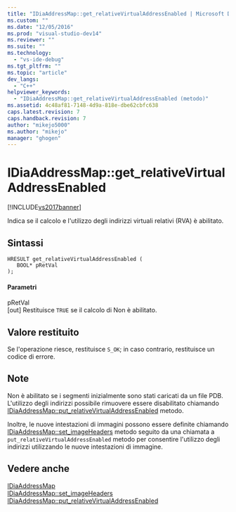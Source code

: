 ```yaml
---
title: "IDiaAddressMap::get_relativeVirtualAddressEnabled | Microsoft Docs"
ms.custom: ""
ms.date: "12/05/2016"
ms.prod: "visual-studio-dev14"
ms.reviewer: ""
ms.suite: ""
ms.technology: 
  - "vs-ide-debug"
ms.tgt_pltfrm: ""
ms.topic: "article"
dev_langs: 
  - "C++"
helpviewer_keywords: 
  - "IDiaAddressMap::get_relativeVirtualAddressEnabled (metodo)"
ms.assetid: 4c48af81-7148-4d9a-818e-dbe62cbfc638
caps.latest.revision: 7
caps.handback.revision: 7
author: "mikejo5000"
ms.author: "mikejo"
manager: "ghogen"
---
```

# IDiaAddressMap::get_relativeVirtualAddressEnabled
[!INCLUDE[vs2017banner](../../code-quality/includes/vs2017banner.md)]

Indica se il calcolo e l'utilizzo degli indirizzi virtuali relativi \(RVA\) è abilitato.  
  
## Sintassi  
  
```cpp#  
HRESULT get_relativeVirtualAddressEnabled (   
   BOOL* pRetVal  
);  
```  
  
#### Parametri  
 pRetVal  
 \[out\]  Restituisce `TRUE` se il calcolo di Non è abilitato.  
  
## Valore restituito  
 Se l'operazione riesce, restituisce `S_OK`; in caso contrario, restituisce un codice di errore.  
  
## Note  
 Non è abilitato se i segmenti inizialmente sono stati caricati da un file PDB.  L'utilizzo degli indirizzi possibile rimuovere essere disabilitato chiamando [IDiaAddressMap::put\_relativeVirtualAddressEnabled](../../debugger/debug-interface-access/idiaaddressmap-put-relativevirtualaddressenabled.md) metodo.  
  
 Inoltre, le nuove intestazioni di immagini possono essere definite chiamando [IDiaAddressMap::set\_imageHeaders](../../debugger/debug-interface-access/idiaaddressmap-set-imageheaders.md) metodo seguito da una chiamata a  `put_relativeVirtualAddressEnabled` metodo per consentire l'utilizzo degli indirizzi utilizzando le nuove intestazioni di immagine.  
  
## Vedere anche  
 [IDiaAddressMap](../../debugger/debug-interface-access/idiaaddressmap.md)   
 [IDiaAddressMap::set\_imageHeaders](../../debugger/debug-interface-access/idiaaddressmap-set-imageheaders.md)   
 [IDiaAddressMap::put\_relativeVirtualAddressEnabled](../../debugger/debug-interface-access/idiaaddressmap-put-relativevirtualaddressenabled.md)